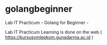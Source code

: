 # golangbeginner


 Lab IT Practicum - Golang for Beginner - 


Lab IT Practicum Learning is done on the web ( https://kursusvmlepkom.gunadarma.ac.id )
